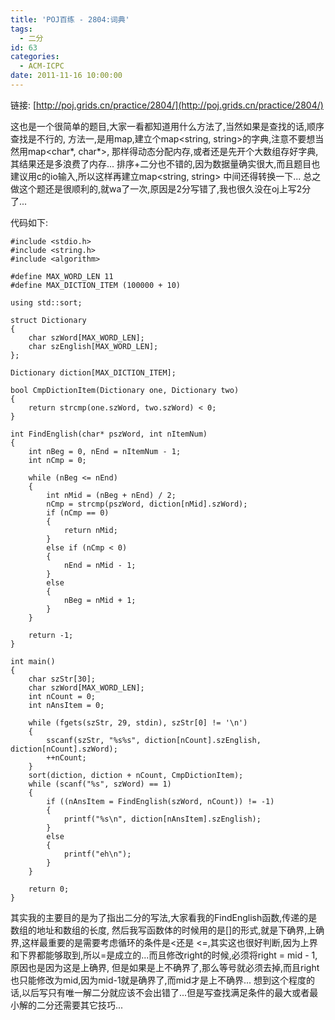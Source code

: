 ```yaml
---
title: 'POJ百练 - 2804:词典'
tags:
  - 二分
id: 63
categories:
  - ACM-ICPC
date: 2011-11-16 10:00:00
---
```


链接: [http://poj.grids.cn/practice/2804/](http://poj.grids.cn/practice/2804/)

这也是一个很简单的题目,大家一看都知道用什么方法了,当然如果是查找的话,顺序查找是不行的,
方法一,是用map,建立个map<string, string>的字典,注意不要想当然用map<char*, char*>,
那样得动态分配内存,或者还是先开个大数组存好字典,其结果还是多浪费了内存...
排序+二分也不错的,因为数据量确实很大,而且题目也建议用c的io输入,所以这样再建立map<string, string>
中间还得转换一下...
总之做这个题还是很顺利的,就wa了一次,原因是2分写错了,我也很久没在oj上写2分了...

代码如下:

``` stylus
#include <stdio.h>
#include <string.h>
#include <algorithm>

#define MAX_WORD_LEN 11
#define MAX_DICTION_ITEM (100000 + 10)

using std::sort;

struct Dictionary
{
    char szWord[MAX_WORD_LEN];
    char szEnglish[MAX_WORD_LEN];
};

Dictionary diction[MAX_DICTION_ITEM];

bool CmpDictionItem(Dictionary one, Dictionary two)
{
    return strcmp(one.szWord, two.szWord) < 0;
}

int FindEnglish(char* pszWord, int nItemNum)
{
    int nBeg = 0, nEnd = nItemNum - 1;
    int nCmp = 0;

    while (nBeg <= nEnd)
    {
        int nMid = (nBeg + nEnd) / 2;
        nCmp = strcmp(pszWord, diction[nMid].szWord);
        if (nCmp == 0)
        {
            return nMid;
        }
        else if (nCmp < 0)
        {
            nEnd = nMid - 1;
        }
        else
        {
            nBeg = nMid + 1;
        }
    }

    return -1;
}

int main()
{
    char szStr[30];
    char szWord[MAX_WORD_LEN];
    int nCount = 0;
    int nAnsItem = 0;

    while (fgets(szStr, 29, stdin), szStr[0] != '\n')
    {
        sscanf(szStr, "%s%s", diction[nCount].szEnglish, diction[nCount].szWord);
        ++nCount;
    }
    sort(diction, diction + nCount, CmpDictionItem);
    while (scanf("%s", szWord) == 1)
    {
        if ((nAnsItem = FindEnglish(szWord, nCount)) != -1)
        {
            printf("%s\n", diction[nAnsItem].szEnglish);
        }
        else
        {
            printf("eh\n"); 
        }
    }

    return 0;
}
```

其实我的主要目的是为了指出二分的写法,大家看我的FindEnglish函数,传递的是数组的地址和数组的长度,
然后我写函数体的时候用的是[]的形式,就是下确界,上确界,这样最重要的是需要考虑循环的条件是<还是
<=,其实这也很好判断,因为上界和下界都能够取到,所以=是成立的...而且修改right的时候,必须将right = mid - 1,
原因也是因为这是上确界,
但是如果是上不确界了,那么等号就必须去掉,而且right也只能修改为mid,因为mid-1就是确界了,而mid才是上不确界...
想到这个程度的话,以后写只有唯一解二分就应该不会出错了...但是写查找满足条件的最大或者最小解的二分还需要其它技巧...